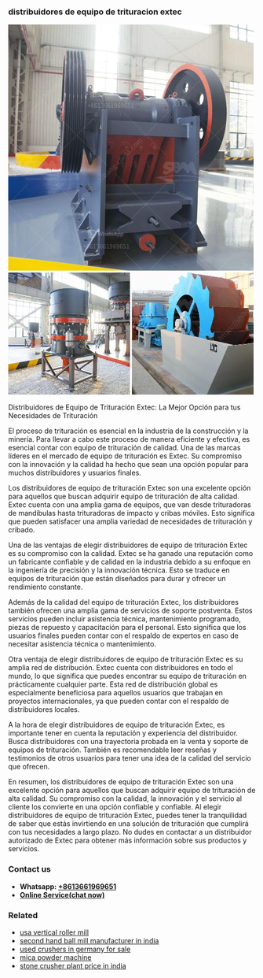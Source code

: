 <h3>distribuidores de equipo de trituracion extec</h3><img src='1708309457.jpg' alt=''><p>Distribuidores de Equipo de Trituración Extec: La Mejor Opción para tus Necesidades de Trituración</p><p>El proceso de trituración es esencial en la industria de la construcción y la minería. Para llevar a cabo este proceso de manera eficiente y efectiva, es esencial contar con equipo de trituración de calidad. Una de las marcas líderes en el mercado de equipo de trituración es Extec. Su compromiso con la innovación y la calidad ha hecho que sean una opción popular para muchos distribuidores y usuarios finales.</p><p>Los distribuidores de equipo de trituración Extec son una excelente opción para aquellos que buscan adquirir equipo de trituración de alta calidad. Extec cuenta con una amplia gama de equipos, que van desde trituradoras de mandíbulas hasta trituradoras de impacto y cribas móviles. Esto significa que pueden satisfacer una amplia variedad de necesidades de trituración y cribado.</p><p>Una de las ventajas de elegir distribuidores de equipo de trituración Extec es su compromiso con la calidad. Extec se ha ganado una reputación como un fabricante confiable y de calidad en la industria debido a su enfoque en la ingeniería de precisión y la innovación técnica. Esto se traduce en equipos de trituración que están diseñados para durar y ofrecer un rendimiento constante.</p><p>Además de la calidad del equipo de trituración Extec, los distribuidores también ofrecen una amplia gama de servicios de soporte postventa. Estos servicios pueden incluir asistencia técnica, mantenimiento programado, piezas de repuesto y capacitación para el personal. Esto significa que los usuarios finales pueden contar con el respaldo de expertos en caso de necesitar asistencia técnica o mantenimiento.</p><p>Otra ventaja de elegir distribuidores de equipo de trituración Extec es su amplia red de distribución. Extec cuenta con distribuidores en todo el mundo, lo que significa que puedes encontrar su equipo de trituración en prácticamente cualquier parte. Esta red de distribución global es especialmente beneficiosa para aquellos usuarios que trabajan en proyectos internacionales, ya que pueden contar con el respaldo de distribuidores locales.</p><p>A la hora de elegir distribuidores de equipo de trituración Extec, es importante tener en cuenta la reputación y experiencia del distribuidor. Busca distribuidores con una trayectoria probada en la venta y soporte de equipos de trituración. También es recomendable leer reseñas y testimonios de otros usuarios para tener una idea de la calidad del servicio que ofrecen.</p><p>En resumen, los distribuidores de equipo de trituración Extec son una excelente opción para aquellos que buscan adquirir equipo de trituración de alta calidad. Su compromiso con la calidad, la innovación y el servicio al cliente los convierte en una opción confiable y confiable. Al elegir distribuidores de equipo de trituración Extec, puedes tener la tranquilidad de saber que estás invirtiendo en una solución de trituración que cumplirá con tus necesidades a largo plazo. No dudes en contactar a un distribuidor autorizado de Extec para obtener más información sobre sus productos y servicios.</p><h3>Contact us</h3><ul><li><strong>Whatsapp:&nbsp;<a href="https://wa.me/8613661969651">+8613661969651</a></strong></li><li><a href="https://swt.shibang-china.com/?git&amp;zhl&amp;distribuidores de equipo de trituracion extec"><strong>Online Service(chat now)</strong></a></li></ul><h3>Related</h3><ul><li><a href='usa vertical roller mill.md'>usa vertical roller mill</a></li><li><a href='second hand ball mill manufacturer in india.md'>second hand ball mill manufacturer in india</a></li><li><a href='used crushers in germany for sale.md'>used crushers in germany for sale</a></li><li><a href='mica powder machine.md'>mica powder machine</a></li><li><a href='stone crusher plant price in india.md'>stone crusher plant price in india</a></li></ul>